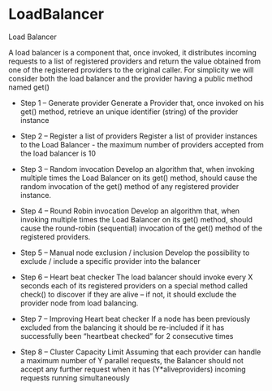 # LoadBalancer
Load Balancer

A load balancer is a component that, once
invoked, it distributes incoming requests to a list of
registered providers and return the value obtained
from one of the registered providers to the original
caller. For simplicity we will consider both the load
balancer and the provider having a public method
named get()

* Step 1 – Generate provider
Generate a Provider that, once invoked on his
get() method, retrieve an unique identifier
(string) of the provider instance 

* Step 2 – Register a list of providers
Register a list of provider instances to the
Load Balancer - the maximum number of
providers accepted from the load balancer is
10 

* Step 3 – Random invocation
Develop an algorithm that, when invoking multiple
times the Load Balancer on its get() method,
should cause the random invocation of the get()
method of any registered provider instance. 

* Step 4 – Round Robin invocation
Develop an algorithm that, when invoking multiple
times the Load Balancer on its get() method,
should cause the round-robin (sequential)
invocation of the get() method of the registered
providers. 

* Step 5 – Manual node exclusion / inclusion
Develop the possibility to exclude / include a
specific provider into the balancer 

* Step 6 – Heart beat checker
The load balancer should invoke every X seconds
each of its registered providers on a special
method called check() to discover if they are alive
– if not, it should exclude the provider node from
load balancing. 

* Step 7 – Improving Heart beat checker
If a node has been previously excluded from the
balancing it should be re-included if it has
successfully been “heartbeat checked” for 2
consecutive times 

* Step 8 – Cluster Capacity Limit
Assuming that each provider can handle a
maximum number of Y parallel requests, the
Balancer should not accept any further request
when it has (Y*aliveproviders) incoming requests
running simultaneously 
